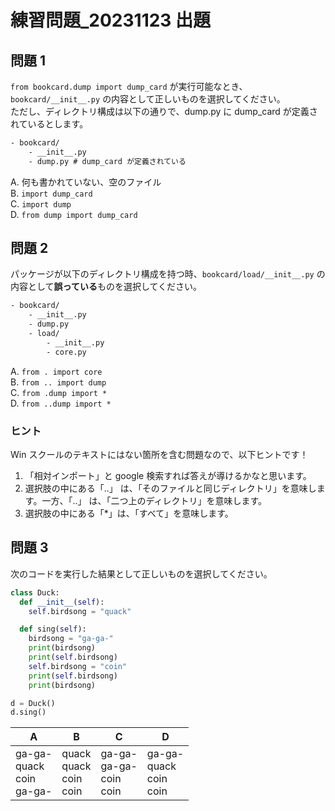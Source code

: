 # 練習問題\_20231123 出題

## 問題 1

`from bookcard.dump import dump_card` が実行可能なとき、`bookcard/__init__.py` の内容として正しいものを選択してください。  
ただし、ディレクトリ構成は以下の通りで、dump.py に dump_card が定義されているとします。

```txt
- bookcard/
    - __init__.py
    - dump.py # dump_card が定義されている
```

A. 何も書かれていない、空のファイル  
B. `import dump_card`  
C. `import dump`  
D. `from dump import dump_card`

## 問題 2

パッケージが以下のディレクトリ構成を持つ時、`bookcard/load/__init__.py` の内容として**誤っている**ものを選択してください。

```txt
- bookcard/
    - __init__.py
    - dump.py
    - load/
        - __init__.py
        - core.py
```

A. `from . import core`  
B. `from .. import dump`  
C. `from .dump import *`  
D. `from ..dump import *`

### ヒント

Win スクールのテキストにはない箇所を含む問題なので、以下ヒントです！

1. 「相対インポート」と google 検索すれば答えが導けるかなと思います。
1. 選択肢の中にある「..」 は、「そのファイルと同じディレクトリ」を意味します。一方、「..」 は、「二つ上のディレクトリ」を意味します。
1. 選択肢の中にある「\*」は、「すべて」を意味します。

## 問題 3

次のコードを実行した結果として正しいものを選択してください。

```py
class Duck:
  def __init__(self):
    self.birdsong = "quack"

  def sing(self):
    birdsong = "ga-ga-"
    print(birdsong)
    print(self.birdsong)
    self.birdsong = "coin"
    print(self.birdsong)
    print(birdsong)

d = Duck()
d.sing()
```

| A                                     | B                                      | C                                        | D                                       |
| ------------------------------------- | -------------------------------------- | ---------------------------------------- | --------------------------------------- |
| ga-ga- <br/>quack<br/>coin<br/>ga-ga- | quack<br/>quack<br/>coin<br/>coin<br/> | ga-ga-<br/>ga-ga-<br/>coin<br/>coin<br/> | ga-ga-<br/>quack<br/>coin<br/>coin<br/> |
